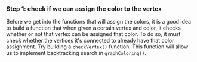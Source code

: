 <!-- title={checkVertex()} -->

<!-- concepts={Backtracking Search, Lists, For Loops} -->

<!--badges={Python:7,Algorithms:30}-->

### Step 1: check if we can assign the color to the vertex

Before we get into the functions that will assign the colors, it is a good idea to build a function that when given a certain vertex and color, it checks whether or not that vertex can be assigned that color. To do so, it must check whether the vertices it's connected to already have that color assignment. Try building a `checkVertex()` function. This function will allow us to implement backtracking search in `graphColoring()`.

